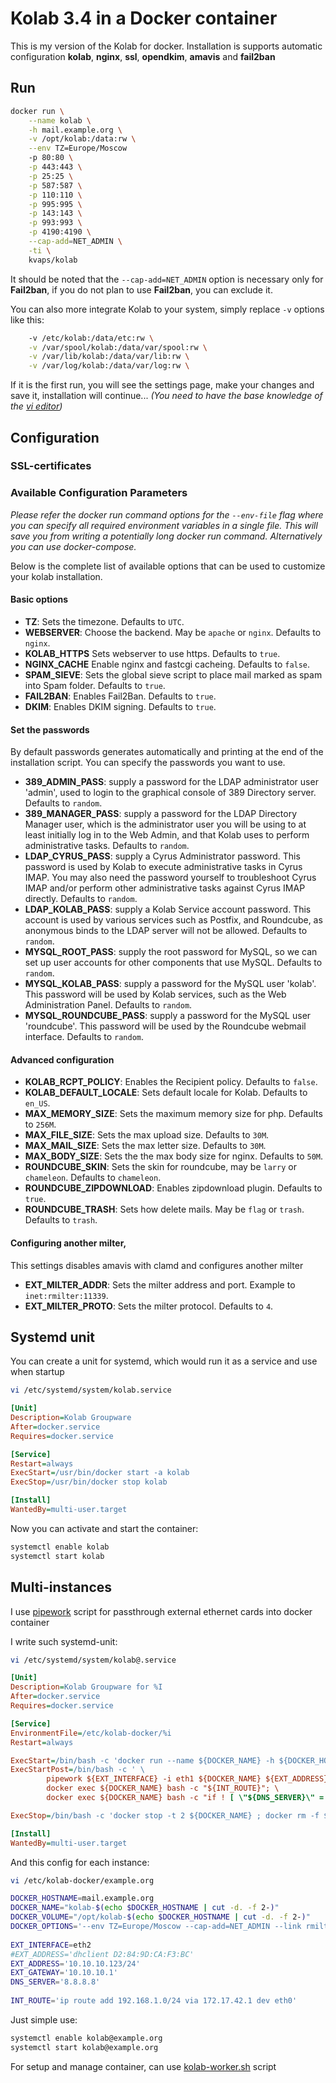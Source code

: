Kolab 3.4 in a Docker container
===============================

This is my version of the Kolab for docker.
Installation is supports automatic configuration **kolab**, **nginx**, **ssl**, **opendkim**, **amavis** and **fail2ban**

Run
---

```bash
docker run \
    --name kolab \
    -h mail.example.org \
    -v /opt/kolab:/data:rw \
    --env TZ=Europe/Moscow
    -p 80:80 \
    -p 443:443 \
    -p 25:25 \
    -p 587:587 \
    -p 110:110 \
    -p 995:995 \
    -p 143:143 \
    -p 993:993 \
    -p 4190:4190 \
    --cap-add=NET_ADMIN \
    -ti \
    kvaps/kolab
```
It should be noted that the `--cap-add=NET_ADMIN` option is necessary only for **Fail2ban**, if you do not plan to use **Fail2ban**, you can exclude it.

You can also more integrate Kolab to your system, simply replace `-v` options like this:
```bash
    -v /etc/kolab:/data/etc:rw \
    -v /var/spool/kolab:/data/var/spool:rw \
    -v /var/lib/kolab:/data/var/lib:rw \
    -v /var/log/kolab:/data/var/log:rw \
```

If it is the first run, you will see the settings page, make your changes and save it, installation will continue...
*(You need to have the base knowledge of the [vi editor](http://google.com/#q=vi+editor))*

Configuration
-------------

### SSL-certificates

### Available Configuration Parameters

*Please refer the docker run command options for the `--env-file` flag where you can specify all required environment variables in a single file. This will save you from writing a potentially long docker run command. Alternatively you can use docker-compose.*

Below is the complete list of available options that can be used to customize your kolab installation.

#### Basic options

  - **TZ**: Sets the timezone. Defaults to `UTC`.
  - **WEBSERVER**: Choose the backend. May be `apache` or `nginx`. Defaults to `nginx`.
  - **KOLAB_HTTPS** Sets webserver to use https. Defaults to `true`.
  - **NGINX_CACHE** Enable nginx and fastcgi cacheing. Defaults to `false`.
  - **SPAM_SIEVE**: Sets the global sieve script to place mail marked as spam into Spam folder. Defaults to `true`.
  - **FAIL2BAN**: Enables Fail2Ban. Defaults to `true`.
  - **DKIM**: Enables DKIM signing. Defaults to `true`.

#### Set the passwords

By default passwords generates automatically and printing at the end of the installation script. You can specify the passwords you want to use.

  - **389_ADMIN_PASS**: supply a password for the LDAP administrator user 'admin', used to login to the graphical console of 389 Directory server. Defaults to `random`.
  - **389_MANAGER_PASS**: supply a password for the LDAP Directory Manager user, which is the administrator user you will be using to at least initially log in to the Web Admin, and that Kolab uses to perform administrative tasks. Defaults to `random`.
  - **LDAP_CYRUS_PASS**: supply a Cyrus Administrator password. This password is used by Kolab to execute administrative tasks in Cyrus IMAP. You may also need the password yourself to troubleshoot Cyrus IMAP and/or perform other administrative tasks against Cyrus IMAP directly. Defaults to `random`.
  - **LDAP_KOLAB_PASS**: supply a Kolab Service account password. This account is used by various services such as Postfix, and Roundcube, as anonymous binds to the LDAP server will not be allowed. Defaults to `random`.
  - **MYSQL_ROOT_PASS**: supply the root password for MySQL, so we can set up user accounts for other components that use MySQL. Defaults to `random`.
  - **MYSQL_KOLAB_PASS**: supply a password for the MySQL user 'kolab'. This password will be used by Kolab services, such as the Web Administration Panel. Defaults to `random`.
  - **MYSQL_ROUNDCUBE_PASS**: supply a password for the MySQL user 'roundcube'. This password will be used by the Roundcube webmail interface. Defaults to `random`.

#### Advanced configuration

  - **KOLAB_RCPT_POLICY**: Enables the Recipient policy. Defaults to `false`.
  - **KOLAB_DEFAULT_LOCALE**: Sets default locale for Kolab. Defaults to `en_US`.
  - **MAX_MEMORY_SIZE**: Sets the maximum memory size for php. Defaults to `256M`.
  - **MAX_FILE_SIZE**: Sets the max upload size. Defaults to `30M`.
  - **MAX_MAIL_SIZE**: Sets the max letter size. Defaults to `30M`.
  - **MAX_BODY_SIZE**: Sets the the max body size for nginx. Defaults to `50M`.
  - **ROUNDCUBE_SKIN**: Sets the skin for roundcube, may be `larry` or `chameleon`. Defaults to `chameleon`.
  - **ROUNDCUBE_ZIPDOWNLOAD**: Enables zipdownload plugin. Defaults to `true`.
  - **ROUNDCUBE_TRASH**: Sets how delete mails. May be `flag` or `trash`. Defaults to `trash`.

#### Configuring another milter,

This settings disables amavis with clamd and configures another milter

  - **EXT_MILTER_ADDR**: Sets the milter address and port. Example to `inet:rmilter:11339`.
  - **EXT_MILTER_PROTO**: Sets the milter protocol. Defaults to `4`.

Systemd unit
------------

You can create a unit for systemd, which would run it as a service and use when startup

```bash
vi /etc/systemd/system/kolab.service
```

```ini
[Unit]
Description=Kolab Groupware
After=docker.service
Requires=docker.service

[Service]
Restart=always
ExecStart=/usr/bin/docker start -a kolab
ExecStop=/usr/bin/docker stop kolab

[Install]
WantedBy=multi-user.target
```

Now you can activate and start the container:
```bash
systemctl enable kolab
systemctl start kolab
```



Multi-instances
---------------

I use [pipework](https://github.com/jpetazzo/pipework) script for passthrough external ethernet cards into docker container

I write such systemd-unit:
```bash
vi /etc/systemd/system/kolab@.service
```
```ini
[Unit]
Description=Kolab Groupware for %I
After=docker.service
Requires=docker.service

[Service]
EnvironmentFile=/etc/kolab-docker/%i
Restart=always

ExecStart=/bin/bash -c 'docker run --name ${DOCKER_NAME} -h ${DOCKER_HOSTNAME} -v ${DOCKER_VOLUME}:/data:rw ${DOCKER_OPTIONS} kvaps/kolab'
ExecStartPost=/bin/bash -c ' \
        pipework ${EXT_INTERFACE} -i eth1 ${DOCKER_NAME} ${EXT_ADDRESS}@${EXT_GATEWAY}; \
        docker exec ${DOCKER_NAME} bash -c "${INT_ROUTE}"; \
        docker exec ${DOCKER_NAME} bash -c "if ! [ \"${DNS_SERVER}\" = \"\" ] ; then echo nameserver ${DNS_SERVER} > /etc/resolv.conf ; fi" '

ExecStop=/bin/bash -c 'docker stop -t 2 ${DOCKER_NAME} ; docker rm -f ${DOCKER_NAME}'

[Install]
WantedBy=multi-user.target
```

And this config for each instance:
```bash
vi /etc/kolab-docker/example.org
```
```bash
DOCKER_HOSTNAME=mail.example.org
DOCKER_NAME="kolab-$(echo $DOCKER_HOSTNAME | cut -d. -f 2-)"
DOCKER_VOLUME="/opt/kolab-$(echo $DOCKER_HOSTNAME | cut -d. -f 2-)"
DOCKER_OPTIONS='--env TZ=Europe/Moscow --cap-add=NET_ADMIN --link rmilter:rmilter -p 25:25 -p 389:389'
 
EXT_INTERFACE=eth2
#EXT_ADDRESS='dhclient D2:84:9D:CA:F3:BC'
EXT_ADDRESS='10.10.10.123/24'
EXT_GATEWAY='10.10.10.1'
DNS_SERVER='8.8.8.8'
 
INT_ROUTE='ip route add 192.168.1.0/24 via 172.17.42.1 dev eth0'
```
Just simple use:
```bash
systemctl enable kolab@example.org
systemctl start kolab@example.org
```

For setup and manage container, can use [kolab-worker.sh](https://github.com/kvaps/docker-kolab/blob/master/kolab-worker.sh) script
